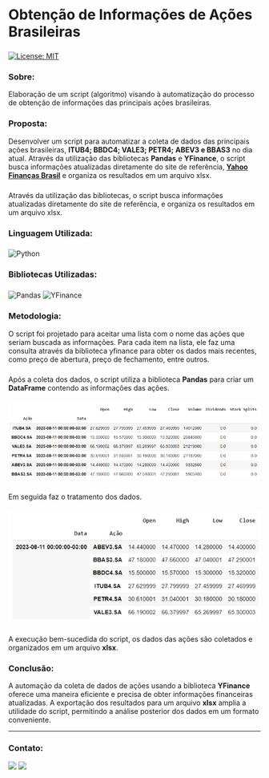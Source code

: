 # Obtenção de Informações de Ações Brasileiras

###
[![License: MIT](https://img.shields.io/badge/License-MIT-black.svg)](https://opensource.org/licenses/MIT) 

### Sobre:

Elaboração de um script (algoritmo) visando à automatização do processo de obtenção de informações das principais ações brasileiras.

### Proposta:

Desenvolver um script para automatizar a coleta de dados das principais ações brasileiras, **ITUB4; BBDC4; VALE3; PETR4; ABEV3 e BBAS3** no dia atual. Através da utilização das bibliotecas **Pandas** e **YFinance**, o script busca informações atualizadas diretamente do site de referência, <a href="https://br.financas.yahoo.com/">**Yahoo Finanças Brasil**</a> e organiza os resultados em um arquivo xlsx.
###
Através da utilização das bibliotecas, o script busca informações atualizadas diretamente do site de referência, e organiza os resultados em um arquivo xlsx.

### Linguagem Utilizada:
###
![Python](https://img.shields.io/badge/python-3670A0?style=for-the-badge&logo=python&logoColor=white&color=black)

### Bibliotecas Utilizadas:
###
![Pandas](https://img.shields.io/badge/pandas-%23150458.svg?style=for-the-badge&logo=pandas&logoColor=white&color=black) 	![YFinance](https://img.shields.io/badge/YFinance-%233F4F75.svg?style=for-the-badge&logoColor=white&color=black)

### Metodologia:

O script foi projetado para aceitar uma lista com o nome das ações que seriam buscada as informações. Para cada item na lista, ele faz uma consulta através da biblioteca yfinance para obter os dados mais recentes, como preço de abertura, preço de fechamento, entre outros.
###
Após a coleta dos dados, o script utiliza a biblioteca **Pandas** para criar um **DataFrame** contendo as informações das ações.
###
<img src="/img/dataframe_inicial.png">

###
Em seguida faz o tratamento dos dados.
###
<img src="/img/dataframe_final.png">

###
A execução bem-sucedida do script, os dados das ações são coletados e organizados em um arquivo **xlsx**.

### Conclusão:

A automação da coleta de dados de ações usando a biblioteca **YFinance** oferece uma maneira eficiente e precisa de obter informações financeiras atualizadas. A exportação dos resultados para um arquivo **xlsx** amplia a utilidade do script, permitindo a análise posterior dos dados em um formato conveniente.

---
### Contato:

<div>
  <a href="https://linkedin.com/in/marcospontesjunior" target="_blank"><img src="https://img.shields.io/badge/linkedin-%230077B5.svg?style=for-the-badge&logo=linkedin&logoColor=white&color=black" target="_blank"></a>  
  <a href = "mailto:marcospntsjunior@gmail.com"><img src="https://img.shields.io/badge/Gmail-D14836?style=for-the-badge&logo=gmail&logoColor=white&color=black" target="_blank"></a>
</div>


